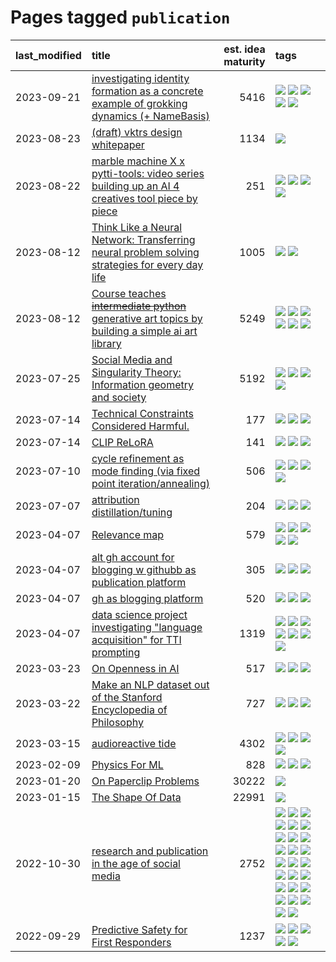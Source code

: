 # Pages tagged `publication`

|last_modified|title|est. idea maturity|tags
|:---|:---|---:|:---|
|2023-09-21|[investigating identity formation as a concrete example of grokking dynamics (+ NameBasis)](../identity_grokking_dynamics.md)|5416|[![](https://img.shields.io/badge/tag-alignment-869bd0)](../tags/alignment.md) [![](https://img.shields.io/badge/tag-experimental-aa21fc)](../tags/experimental.md) [![](https://img.shields.io/badge/tag-interpretability-1743a)](../tags/interpretability.md) [![](https://img.shields.io/badge/tag-publication-c4c41f)](../tags/publication.md) [![](https://img.shields.io/badge/tag-safety-c92725)](../tags/safety.md)|
|2023-08-23|[(draft) vktrs design whitepaper](../vktrs_design_whitepaper.md)|1134|[![](https://img.shields.io/badge/tag-publication-c4c41f)](../tags/publication.md)|
|2023-08-22|[marble machine X x pytti-tools: video series building up an AI 4 creatives tool piece by piece](../marble_machine_x_pytti-tools.md)|251|[![](https://img.shields.io/badge/tag-curriculum-77485f)](../tags/curriculum.md) [![](https://img.shields.io/badge/tag-public_good-b08442)](../tags/public_good.md) [![](https://img.shields.io/badge/tag-publication-c4c41f)](../tags/publication.md) [![](https://img.shields.io/badge/tag-video_series-e33481)](../tags/video_series.md)|
|2023-08-12|[Think Like a Neural Network: Transferring neural problem solving strategies for every day life](../think_like_an_ann.md)|1005|[![](https://img.shields.io/badge/tag-philosophy-b7fb0)](../tags/philosophy.md) [![](https://img.shields.io/badge/tag-publication-c4c41f)](../tags/publication.md)|
|2023-08-12|[Course teaches ~~intermediate python~~ generative art topics by building a simple ai art library](../Course_teaches_basic_python_by_building_a_simple_ai_art_library.md)|5249|[![](https://img.shields.io/badge/tag-curriculum-77485f)](../tags/curriculum.md) [![](https://img.shields.io/badge/tag-education-e839f4)](../tags/education.md) [![](https://img.shields.io/badge/tag-from_issue-1614f8)](../tags/from_issue.md) [![](https://img.shields.io/badge/tag-public_good-b08442)](../tags/public_good.md) [![](https://img.shields.io/badge/tag-publication-c4c41f)](../tags/publication.md) [![](https://img.shields.io/badge/tag-wip-c4fb38)](../tags/wip.md)|
|2023-07-25|[Social Media and Singularity Theory: Information geometry and society](../social_singularities.md)|5192|[![](https://img.shields.io/badge/tag-alignment-869bd0)](../tags/alignment.md) [![](https://img.shields.io/badge/tag-information_geometry-0e5ec)](../tags/information_geometry.md) [![](https://img.shields.io/badge/tag-philosophy-b7fb0)](../tags/philosophy.md) [![](https://img.shields.io/badge/tag-publication-c4c41f)](../tags/publication.md)|
|2023-07-14|[Technical Constraints Considered Harmful.](../constraints_considered_hazardous.md)|177|[![](https://img.shields.io/badge/tag-best_practices-e3be61)](../tags/best_practices.md) [![](https://img.shields.io/badge/tag-engineering-e9b626)](../tags/engineering.md) [![](https://img.shields.io/badge/tag-publication-c4c41f)](../tags/publication.md)|
|2023-07-14|[CLIP ReLoRA](../clip_relora.md)|141|[![](https://img.shields.io/badge/tag-experimental-aa21fc)](../tags/experimental.md) [![](https://img.shields.io/badge/tag-open_source-4072a1)](../tags/open_source.md) [![](https://img.shields.io/badge/tag-publication-c4c41f)](../tags/publication.md)|
|2023-07-10|[cycle refinement as mode finding (via fixed point iteration/annealing)](../cycle_refinement_as_modefinding.md)|506|[![](https://img.shields.io/badge/tag-experimental-aa21fc)](../tags/experimental.md) [![](https://img.shields.io/badge/tag-publication-c4c41f)](../tags/publication.md) [![](https://img.shields.io/badge/tag-text2image-db71cb)](../tags/text2image.md) [![](https://img.shields.io/badge/tag-text2video-71e862)](../tags/text2video.md)|
|2023-07-07|[attribution distillation/tuning](../attribution_tuning.md)|204|[![](https://img.shields.io/badge/tag-experimental-aa21fc)](../tags/experimental.md) [![](https://img.shields.io/badge/tag-model_compression-50c04b)](../tags/model_compression.md) [![](https://img.shields.io/badge/tag-publication-c4c41f)](../tags/publication.md)|
|2023-04-07|[Relevance map](../Relevance_map.md)|579|[![](https://img.shields.io/badge/tag-meta-43d799)](../tags/meta.md) [![](https://img.shields.io/badge/tag-prompting-6013c8)](../tags/prompting.md) [![](https://img.shields.io/badge/tag-publication-c4c41f)](../tags/publication.md) [![](https://img.shields.io/badge/tag-stability-35b163)](../tags/stability.md) [![](https://img.shields.io/badge/tag-tooling-ea1833)](../tags/tooling.md)|
|2023-04-07|[alt gh account for blogging w githubb as publication platform](../alt_gh_account_for_blogging.md)|305|[![](https://img.shields.io/badge/tag-MILESTONE_POC-b59164)](../tags/MILESTONE_POC.md) [![](https://img.shields.io/badge/tag-publication-c4c41f)](../tags/publication.md) [![](https://img.shields.io/badge/tag-wip-c4fb38)](../tags/wip.md)|
|2023-04-07|[gh as blogging platform](../gh_as_blogging_platform.md)|520|[![](https://img.shields.io/badge/tag-publication-c4c41f)](../tags/publication.md) [![](https://img.shields.io/badge/tag-tooling-ea1833)](../tags/tooling.md) [![](https://img.shields.io/badge/tag-wip-c4fb38)](../tags/wip.md)|
|2023-04-07|[data science project investigating "language acquisition" for TTI prompting](../tti_language_aqcuisition.md)|1319|[![](https://img.shields.io/badge/tag-alignment-869bd0)](../tags/alignment.md) [![](https://img.shields.io/badge/tag-dataset-4db4d2)](../tags/dataset.md) [![](https://img.shields.io/badge/tag-experimental-aa21fc)](../tags/experimental.md) [![](https://img.shields.io/badge/tag-prompting-6013c8)](../tags/prompting.md) [![](https://img.shields.io/badge/tag-publication-c4c41f)](../tags/publication.md) [![](https://img.shields.io/badge/tag-publicgood-53417a)](../tags/publicgood.md) [![](https://img.shields.io/badge/tag-stability-35b163)](../tags/stability.md)|
|2023-03-23|[On Openness in AI](../on_openness_in_ai.md)|517|[![](https://img.shields.io/badge/tag-alignment-869bd0)](../tags/alignment.md) [![](https://img.shields.io/badge/tag-publication-c4c41f)](../tags/publication.md) [![](https://img.shields.io/badge/tag-publicgood-53417a)](../tags/publicgood.md)|
|2023-03-22|[Make an NLP dataset out of the Stanford Encyclopedia of Philosophy](../sep_dataset.md)|727|[![](https://img.shields.io/badge/tag-dataset-4db4d2)](../tags/dataset.md) [![](https://img.shields.io/badge/tag-publication-c4c41f)](../tags/publication.md) [![](https://img.shields.io/badge/tag-wip-c4fb38)](../tags/wip.md)|
|2023-03-15|[audioreactive tide](../audioreactive_tide.md)|4302|[![](https://img.shields.io/badge/tag-animation-92ab1c)](../tags/animation.md) [![](https://img.shields.io/badge/tag-completed-1eefac)](../tags/completed.md) [![](https://img.shields.io/badge/tag-experimental-aa21fc)](../tags/experimental.md) [![](https://img.shields.io/badge/tag-publication-c4c41f)](../tags/publication.md)|
|2023-02-09|[Physics For ML](../physics_for_ml.md)|828|[![](https://img.shields.io/badge/tag-curriculum-77485f)](../tags/curriculum.md) [![](https://img.shields.io/badge/tag-education-e839f4)](../tags/education.md) [![](https://img.shields.io/badge/tag-publication-c4c41f)](../tags/publication.md)|
|2023-01-20|[On Paperclip Problems](../on_paperclip_problems.md)|30222|[![](https://img.shields.io/badge/tag-publication-c4c41f)](../tags/publication.md)|
|2023-01-15|[The Shape Of Data](../the_shape_of_data.md)|22991|[![](https://img.shields.io/badge/tag-publication-c4c41f)](../tags/publication.md)|
|2022-10-30|[research and publication in the age of social media](../research-and-social.md)|2752|[![](https://img.shields.io/badge/tag-arxiv-faa2fc)](../tags/arxiv.md) [![](https://img.shields.io/badge/tag-citation-1ee399)](../tags/citation.md) [![](https://img.shields.io/badge/tag-corrections-49fd1a)](../tags/corrections.md) [![](https://img.shields.io/badge/tag-credit-6edb5)](../tags/credit.md) [![](https://img.shields.io/badge/tag-curation-f1c85)](../tags/curation.md) [![](https://img.shields.io/badge/tag-discoverability-2229ca)](../tags/discoverability.md) [![](https://img.shields.io/badge/tag-discussion-e168be)](../tags/discussion.md) [![](https://img.shields.io/badge/tag-feed-3b815)](../tags/feed.md) [![](https://img.shields.io/badge/tag-git-3b18a)](../tags/git.md) [![](https://img.shields.io/badge/tag-git-3b18a)](../tags/git.md) [![](https://img.shields.io/badge/tag-historyofscience-957448)](../tags/historyofscience.md) [![](https://img.shields.io/badge/tag-mastodon-936135)](../tags/mastodon.md) [![](https://img.shields.io/badge/tag-openreview-deeba9)](../tags/openreview.md) [![](https://img.shields.io/badge/tag-paperswithcode-c456a9)](../tags/paperswithcode.md) [![](https://img.shields.io/badge/tag-platform-d7de4b)](../tags/platform.md) [![](https://img.shields.io/badge/tag-publication-c4c41f)](../tags/publication.md) [![](https://img.shields.io/badge/tag-reproducibility-e54ba1)](../tags/reproducibility.md) [![](https://img.shields.io/badge/tag-research-426a5f)](../tags/research.md) [![](https://img.shields.io/badge/tag-retractions-e3b2c7)](../tags/retractions.md) [![](https://img.shields.io/badge/tag-search-dafbc7)](../tags/search.md) [![](https://img.shields.io/badge/tag-socialmedia-7064e0)](../tags/socialmedia.md) [![](https://img.shields.io/badge/tag-stackoverflow-6819c6)](../tags/stackoverflow.md) [![](https://img.shields.io/badge/tag-subscription-11772b)](../tags/subscription.md) [![](https://img.shields.io/badge/tag-transparency-95bed6)](../tags/transparency.md) [![](https://img.shields.io/badge/tag-twitter-5fba1d)](../tags/twitter.md) [![](https://img.shields.io/badge/tag-validation-587798)](../tags/validation.md)|
|2022-09-29|[Predictive Safety for First Responders](../safety-officer.md)|1237|[![](https://img.shields.io/badge/tag-completed-1eefac)](../tags/completed.md) [![](https://img.shields.io/badge/tag-dataset-4db4d2)](../tags/dataset.md) [![](https://img.shields.io/badge/tag-publication-c4c41f)](../tags/publication.md) [![](https://img.shields.io/badge/tag-publicgood-53417a)](../tags/publicgood.md) [![](https://img.shields.io/badge/tag-wip-c4fb38)](../tags/wip.md)|